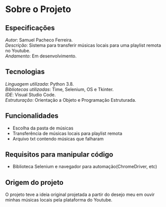 # Sobre o Projeto

## Especificações
*Autor*: Samuel Pacheco Ferreira.    
*Descrição*: Sistema para transferir músicas locais para uma playlist remota no Youtube.  
*Andamento*: Em desenvolvimento.

## Tecnologias
*Linguagem utilizada*: Python 3.8.  
*Bibliotecas utilizadas*: Time, Selenium, OS e Tkinter.  
*IDE*: Visual Studio Code.    
*Estruturação*: Orientação a Objeto e Programação Estruturada.

## Funcionalidades
* Escolha da pasta de músicas
* Transferência de músicas locais para playlist remota
* Arquivo txt contendo músicas que falharam

## Requisitos para manipular código
* Biblioteca Selenium e navegador para automação(ChromeDriver, etc)

## Origem do projeto
O projeto teve a ideia original projetada a partir do desejo meu em ouvir
minhas músicas locais pela plataforma do Youtube.
